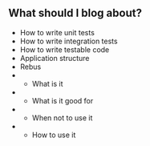 What should I blog about?
-------------------------

* How to write unit tests
* How to write integration tests
* How to write testable code
* Application structure
* Rebus
* * What is it
* * What is it good for
* * When not to use it
* * How to use it
